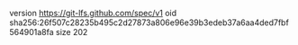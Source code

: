 version https://git-lfs.github.com/spec/v1
oid sha256:26f507c28235b495c2d27873a806e96e39b3edeb37a6aa4ded7fbf564901a8fa
size 202
